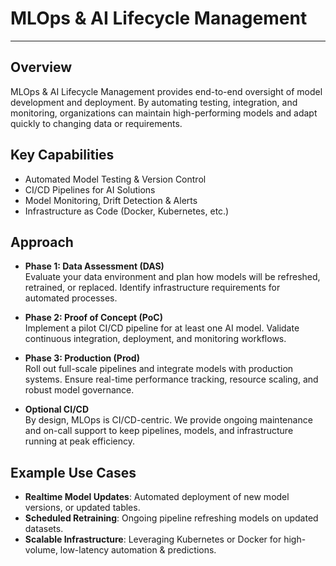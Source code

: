 # MLOps & AI Lifecycle Management

---

## Overview
MLOps & AI Lifecycle Management provides end-to-end oversight of model development and deployment. By automating testing, integration, and monitoring, organizations can maintain high-performing models and adapt quickly to changing data or requirements.

## Key Capabilities
- Automated Model Testing & Version Control  
- CI/CD Pipelines for AI Solutions  
- Model Monitoring, Drift Detection & Alerts  
- Infrastructure as Code (Docker, Kubernetes, etc.)

## Approach

- **Phase 1: Data Assessment (DAS)**  
  Evaluate your data environment and plan how models will be refreshed, retrained, or replaced. Identify infrastructure requirements for automated processes.

- **Phase 2: Proof of Concept (PoC)**  
  Implement a pilot CI/CD pipeline for at least one AI model. Validate continuous integration, deployment, and monitoring workflows.

- **Phase 3: Production (Prod)**  
  Roll out full-scale pipelines and integrate models with production systems. Ensure real-time performance tracking, resource scaling, and robust model governance.

- **Optional CI/CD**  
  By design, MLOps is CI/CD-centric. We provide ongoing maintenance and on-call support to keep pipelines, models, and infrastructure running at peak efficiency.

## Example Use Cases
- **Realtime Model Updates**: Automated deployment of new model versions, or updated tables.  
- **Scheduled Retraining**: Ongoing pipeline refreshing models on updated datasets.  
- **Scalable Infrastructure**: Leveraging Kubernetes or Docker for high-volume, low-latency automation & predictions.